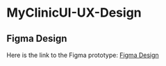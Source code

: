 # MyClinicUI-UX-Design
## Figma Design
Here is the link to the Figma prototype: [Figma Design]([https://www.figma.com/file/your-figma-link](https://www.figma.com/design/vfnzQ0yijItYOVniKQ5fsj/MyClinic?node-id=0-1&p=f&t=Cjls4j6tMAi0eGhz-0))
